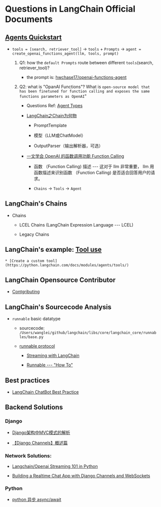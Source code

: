 # Questions in LangChain Official Documents

## [Agents Quickstart](https://python.langchain.com/docs/modules/agents/quick_start)

* `tools = [search, retriever_tool]` -> `tools` + `Prompts`  -> `agent = create_openai_functions_agent(llm, tools, prompt)`

    1. Q1: how the `default Prompts` route between different `tools`(search, retriever_tool)? 

        * the prompt is: [hwchase17/openai-functions-agent](https://smith.langchain.com/hub/hwchase17/openai-functions-agent?organizationId=4590a671-97e8-51fe-b2cd-08c5f96b45b6)

    2. Q2: what is "OpanAI Functions"? What is `open-source model that has been finetuned for function calling and exposes the same functions parameters as OpenAI`"
        
        * Questions Ref: [Agent Types](https://python.langchain.com/docs/modules/agents/agent_types) 

        * [LangChain之Chain为何物](https://zhuanlan.zhihu.com/p/634313377)

            - PromptTemplate

            - 模型（LLM或ChatModel）

            - OutputParser（输出解析器，可选）

        * [一文学会 OpenAI 的函数调用功能 Function Calling](https://zhuanlan.zhihu.com/p/641239259)
            
            - 函数 （Function Calling) 描述 --- 这对于 llm 非常重要， llm 用函数描述来识别函数 （Function Calling) 是否适合回答用户的请求。
            
            - `Chains` -> `Tools` -> `Agent`

## LangChain's Chains

* Chains

    - LCEL Chains (LangChain Expression Language --- LCEL)

    - Legacy Chains

## LangChain's example:  [Tool use](https://python.langchain.com/docs/use_cases/tool_use/)

    * [Create a custom tool](https://python.langchain.com/docs/modules/agents/tools/)    

## LangChain Opensource Contributor

* [Contgributing](https://python.langchain.com/docs/contributing/)

## LangChain's Sourcecode Analysis

* `runnable` basic datatype

    - sourcecode: `/Users/wanglei/github/langchain/libs/core/langchain_core/runnables/base.py`

    - [runnable protocol](https://python.langchain.com/docs/expression_language/interface)

        * [Streaming with LangChain](https://python.langchain.com/docs/expression_language/streaming)

        * [Runnable --- "How To"](https://python.langchain.com/docs/expression_language/how_to/)

## Best practices

* [LangChain ChatBot Best Practice](https://python.langchain.com/docs/use_cases/chatbots/)

## Backend Solutions

### Django

* [Django架构中MVC模式的解析](https://blog.csdn.net/yolo2016/article/details/113850717)

* [【Django Channels】概述篇](https://blog.csdn.net/weixin_46114766/article/details/128633503?spm=1001.2014.3001.5501)

### Network Solutions:

* [Langchain/Openai Streaming 101 in Python](https://medium.com/llm-projects/langchain-openai-streaming-101-in-python-edd60e84c9ca)

* [Building a Realtime Chat App with Django Channels and WebSockets](https://www.honeybadger.io/blog/django-channels-websockets-chat/)

### Python

* [python 异步 async/await](https://blog.csdn.net/qq_43380180/article/details/111573642)

